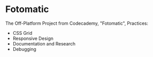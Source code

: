 # Fotomatic
The Off-Platform Project from Codecademy, "Fotomatic", Practices: 
- CSS Grid
- Responsive Design
- Documentation and Research
- Debugging
